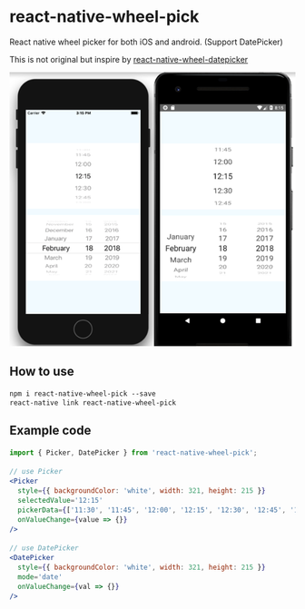 # react-native-wheel-pick

React native wheel picker for both iOS and android. (Support DatePicker)

This is not original but inspire by  [react-native-wheel-datepicker](https://github.com/pinguinjkeke/react-native-wheel-datepicker)

![](screen1.png)

## How to use

```
npm i react-native-wheel-pick --save
react-native link react-native-wheel-pick
```
## Example code

```jsx
import { Picker, DatePicker } from 'react-native-wheel-pick';

// use Picker
<Picker
  style={{ backgroundColor: 'white', width: 321, height: 215 }}
  selectedValue='12:15'
  pickerData={['11:30', '11:45', '12:00', '12:15', '12:30', '12:45', '13:00']}
  onValueChange={value => {}}
/>

// use DatePicker
<DatePicker
  style={{ backgroundColor: 'white', width: 321, height: 215 }}
  mode='date'
  onValueChange={val => {}}
/>

```
